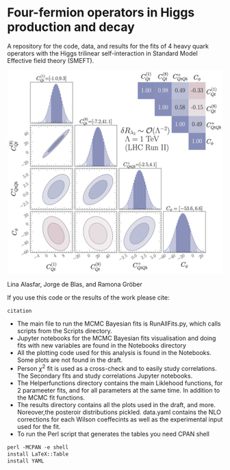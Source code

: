 # Four-fermion operators in Higgs production and decay

A repository for the code, data, and results for the fits of 4 heavy quark operators with the Higgs trilinear self-interaction in Standard Model Effective field theory (SMEFT). 

![Plot](./results/plots/79b31a39-fb4e-46bc-8b45-9f52ebf728d7Kopie.png)

Lina Alasfar, Jorge de Blas, and Ramona Gröber  


If you use this code or the results of the work please cite:  

```
citation
```
- The main file to run the MCMC Bayesian fits is RunAllFits.py, which calls scripts from the Scripts directory. 
-  Jupyter notebooks for the MCMC Bayesian fits visualisation and doing fits with new variables are found in the Notebooks directory
- All the plotting code used for this analysis is found in the Notebooks. Some plots are not found in the draft.
- Person $\chi^2$ fit is used as a cross-check and to easily study correlations. The Secondary fits and study correlations Jupyter notebooks.
- The Helperfunctions directory contains the main Liklehood functions, for 2 parameeter fits, and for all parameters at the same time. In addition to the MCMC fit functions. 
- The results directory contains all the plots used in the draft, and more. Noreover,the posteroir distributions pickled. data.yaml contains the NLO corrections for each Wilson coeffecints as well as the experimental input used for the fit. 
- To run the Perl script that generates the tables you need CPAN shell 

```
perl -MCPAN -e shell
install LaTeX::Table
install YAML
```
